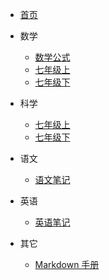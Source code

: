 - [首页](/)

- 数学

  - [数学公式](docs/math/note.md)
  - [七年级上](docs/math/7a.md)
  - [七年级下](docs/math/7b.md)

- 科学
  <!-- - [科学笔记](science/note.md) -->

  - [七年级上](docs/science/7a.md)
  - [七年级下](docs/science/7b.md)

- 语文

  - [语文笔记](docs/chinese/note.md)

- 英语

  - [英语笔记](docs/english/note.md)

- 其它
  - [Markdown 手册](docs/other/markdown.md)
